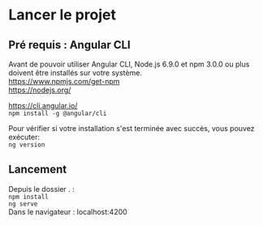 # Lancer le projet
## Pré requis : Angular CLI
Avant de pouvoir utiliser Angular CLI, Node.js 6.9.0 et npm 3.0.0 ou plus doivent être installés sur votre système.  
https://www.npmjs.com/get-npm  
https://nodejs.org/

https://cli.angular.io/  
`npm install -g @angular/cli`

Pour vérifier si votre installation s'est terminée avec succès, vous pouvez exécuter:  
`ng version`

## Lancement 
Depuis le dossier . :  
`npm install`  
`ng serve`  
Dans le navigateur : localhost:4200